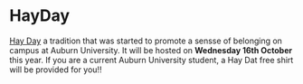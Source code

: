 # HayDay

[Hay Day](http://sga.auburn.edu/hey-day/) a tradition that was started to promote a sensse of belonging on campus at Auburn University.
It will be hosted on **Wednesday 16th October** this year. If you are a current Auburn University student, a Hay Dat free shirt will be provided for you!!
